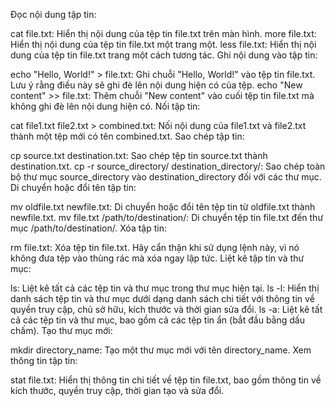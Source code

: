 Đọc nội dung tập tin:

cat file.txt: Hiển thị nội dung của tệp tin file.txt trên màn hình.
more file.txt: Hiển thị nội dung của tệp tin file.txt một trang một.
less file.txt: Hiển thị nội dung của tệp tin file.txt trang một cách tương tác.
Ghi nội dung vào tập tin:

echo "Hello, World!" > file.txt: Ghi chuỗi "Hello, World!" vào tệp tin file.txt. Lưu ý rằng điều này sẽ ghi đè lên nội dung hiện có của tệp.
echo "New content" >> file.txt: Thêm chuỗi "New content" vào cuối tệp tin file.txt mà không ghi đè lên nội dung hiện có.
Nối tập tin:

cat file1.txt file2.txt > combined.txt: Nối nội dung của file1.txt và file2.txt thành một tệp mới có tên combined.txt.
Sao chép tập tin:

cp source.txt destination.txt: Sao chép tệp tin source.txt thành destination.txt.
cp -r source_directory/ destination_directory/: Sao chép toàn bộ thư mục source_directory vào destination_directory đối với các thư mục.
Di chuyển hoặc đổi tên tập tin:

mv oldfile.txt newfile.txt: Di chuyển hoặc đổi tên tệp tin từ oldfile.txt thành newfile.txt.
mv file.txt /path/to/destination/: Di chuyển tệp tin file.txt đến thư mục /path/to/destination/.
Xóa tập tin:

rm file.txt: Xóa tệp tin file.txt. Hãy cẩn thận khi sử dụng lệnh này, vì nó không đưa tệp vào thùng rác mà xóa ngay lập tức.
Liệt kê tập tin và thư mục:

ls: Liệt kê tất cả các tệp tin và thư mục trong thư mục hiện tại.
ls -l: Hiển thị danh sách tệp tin và thư mục dưới dạng danh sách chi tiết với thông tin về quyền truy cập, chủ sở hữu, kích thước và thời gian sửa đổi.
ls -a: Liệt kê tất cả các tệp tin và thư mục, bao gồm cả các tệp tin ẩn (bắt đầu bằng dấu chấm).
Tạo thư mục mới:

mkdir directory_name: Tạo một thư mục mới với tên directory_name.
Xem thông tin tập tin:

stat file.txt: Hiển thị thông tin chi tiết về tệp tin file.txt, bao gồm thông tin về kích thước, quyền truy cập, thời gian tạo và sửa đổi.
